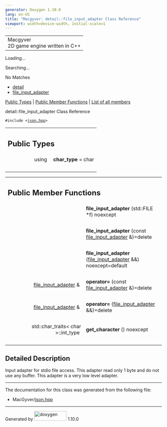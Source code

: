 ```yaml
---
generator: Doxygen 1.10.0
lang: en-US
title: "Macgyver: detail::file_input_adapter Class Reference"
viewport: width=device-width, initial-scale=1
---
```


<div id="top">

<div id="titlearea">

<table data-cellspacing="0" data-cellpadding="0">
<colgroup>
<col style="width: 100%" />
</colgroup>
<tbody>
<tr id="projectrow" class="odd">
<td id="projectalign"><div id="projectname">
Macgyver
</div>
<div id="projectbrief">
2D game engine written in C++
</div></td>
</tr>
</tbody>
</table>

</div>

<div id="main-nav">

</div>

<div id="MSearchSelectWindow"
onmouseover="return searchBox.OnSearchSelectShow()"
onmouseout="return searchBox.OnSearchSelectHide()"
onkeydown="return searchBox.OnSearchSelectKey(event)">

</div>

<div id="MSearchResultsWindow">

<div id="MSearchResults">

<div class="SRPage">

<div id="SRIndex">

<div id="SRResults">

</div>

<div id="Loading" class="SRStatus">

Loading...

</div>

<div id="Searching" class="SRStatus">

Searching...

</div>

<div id="NoMatches" class="SRStatus">

No Matches

</div>

</div>

</div>

</div>

</div>

<div id="nav-path" class="navpath">

- <a href="namespacedetail.html" class="el">detail</a>
- <a href="classdetail_1_1file__input__adapter.html"
  class="el">file_input_adapter</a>

</div>

</div>

<div class="header">

<div class="summary">

[Public Types](#pub-types) \| [Public Member Functions](#pub-methods) \|
[List of all members](classdetail_1_1file__input__adapter-members.html)

</div>

<div class="headertitle">

<div class="title">

detail::file_input_adapter Class Reference

</div>

</div>

</div>

<div class="contents">

`#include <`<a href="json_8hpp_source.html" class="el"><code>json.hpp</code></a>`>`

<table class="memberdecls">
<colgroup>
<col style="width: 50%" />
<col style="width: 50%" />
</colgroup>
<tbody>
<tr class="odd heading">
<td colspan="2"><h2 id="public-types" class="groupheader"><span
id="pub-types"></span> Public Types</h2></td>
</tr>
<tr id="r_a3b5e06ee3f6561da1cc28cbf123c68d5"
class="even memitem:a3b5e06ee3f6561da1cc28cbf123c68d5">
<td class="memItemLeft" style="text-align: right;"
data-valign="top"><span id="a3b5e06ee3f6561da1cc28cbf123c68d5"></span>
using </td>
<td class="memItemRight" data-valign="bottom"><strong>char_type</strong>
= char</td>
</tr>
<tr class="odd separator:a3b5e06ee3f6561da1cc28cbf123c68d5">
<td colspan="2" class="memSeparator"> </td>
</tr>
</tbody>
</table>

<table class="memberdecls">
<colgroup>
<col style="width: 50%" />
<col style="width: 50%" />
</colgroup>
<tbody>
<tr class="odd heading">
<td colspan="2"><h2 id="public-member-functions"
class="groupheader"><span id="pub-methods"></span> Public Member
Functions</h2></td>
</tr>
<tr id="r_a85d302c9edf55671d7c97c55a168f489"
class="even memitem:a85d302c9edf55671d7c97c55a168f489">
<td class="memItemLeft" style="text-align: right;"
data-valign="top"><span id="a85d302c9edf55671d7c97c55a168f489"></span>
 </td>
<td class="memItemRight"
data-valign="bottom"><strong>file_input_adapter</strong> (std::FILE *f)
noexcept</td>
</tr>
<tr class="odd separator:a85d302c9edf55671d7c97c55a168f489">
<td colspan="2" class="memSeparator"> </td>
</tr>
<tr id="r_a54b65d48bd61c205d8a2858a219cb9e8"
class="even memitem:a54b65d48bd61c205d8a2858a219cb9e8">
<td class="memItemLeft" style="text-align: right;"
data-valign="top"><span id="a54b65d48bd61c205d8a2858a219cb9e8"></span>
 </td>
<td class="memItemRight"
data-valign="bottom"><strong>file_input_adapter</strong> (const <a
href="classdetail_1_1file__input__adapter.html"
class="el">file_input_adapter</a> &amp;)=delete</td>
</tr>
<tr class="odd separator:a54b65d48bd61c205d8a2858a219cb9e8">
<td colspan="2" class="memSeparator"> </td>
</tr>
<tr id="r_ab2476871ff7a60abf66cac4edc62aab0"
class="even memitem:ab2476871ff7a60abf66cac4edc62aab0">
<td class="memItemLeft" style="text-align: right;"
data-valign="top"><span id="ab2476871ff7a60abf66cac4edc62aab0"></span>
 </td>
<td class="memItemRight"
data-valign="bottom"><strong>file_input_adapter</strong> (<a
href="classdetail_1_1file__input__adapter.html"
class="el">file_input_adapter</a> &amp;&amp;) noexcept=default</td>
</tr>
<tr class="odd separator:ab2476871ff7a60abf66cac4edc62aab0">
<td colspan="2" class="memSeparator"> </td>
</tr>
<tr id="r_a8f94fafdffaeb7946085f6b068a70e10"
class="even memitem:a8f94fafdffaeb7946085f6b068a70e10">
<td class="memItemLeft" style="text-align: right;"
data-valign="top"><span id="a8f94fafdffaeb7946085f6b068a70e10"></span>
<a href="classdetail_1_1file__input__adapter.html"
class="el">file_input_adapter</a> &amp; </td>
<td class="memItemRight" data-valign="bottom"><strong>operator=</strong>
(const <a href="classdetail_1_1file__input__adapter.html"
class="el">file_input_adapter</a> &amp;)=delete</td>
</tr>
<tr class="odd separator:a8f94fafdffaeb7946085f6b068a70e10">
<td colspan="2" class="memSeparator"> </td>
</tr>
<tr id="r_a96320c058ba7dbd820d8dd7979657714"
class="even memitem:a96320c058ba7dbd820d8dd7979657714">
<td class="memItemLeft" style="text-align: right;"
data-valign="top"><span id="a96320c058ba7dbd820d8dd7979657714"></span>
<a href="classdetail_1_1file__input__adapter.html"
class="el">file_input_adapter</a> &amp; </td>
<td class="memItemRight" data-valign="bottom"><strong>operator=</strong>
(<a href="classdetail_1_1file__input__adapter.html"
class="el">file_input_adapter</a> &amp;&amp;)=delete</td>
</tr>
<tr class="odd separator:a96320c058ba7dbd820d8dd7979657714">
<td colspan="2" class="memSeparator"> </td>
</tr>
<tr id="r_aaa2985dac52c3518e6d11ecf2cc53ed8"
class="even memitem:aaa2985dac52c3518e6d11ecf2cc53ed8">
<td class="memItemLeft" style="text-align: right;"
data-valign="top"><span id="aaa2985dac52c3518e6d11ecf2cc53ed8"></span>
std::char_traits&lt; char &gt;::int_type </td>
<td class="memItemRight"
data-valign="bottom"><strong>get_character</strong> () noexcept</td>
</tr>
<tr class="odd separator:aaa2985dac52c3518e6d11ecf2cc53ed8">
<td colspan="2" class="memSeparator"> </td>
</tr>
</tbody>
</table>

<span id="details"></span>

## Detailed Description

<div class="textblock">

Input adapter for stdio file access. This adapter read only 1 byte and
do not use any buffer. This adapter is a very low level adapter.

</div>

------------------------------------------------------------------------

The documentation for this class was generated from the following file:

- MacGyver/<a href="json_8hpp_source.html" class="el">json.hpp</a>

</div>

------------------------------------------------------------------------

<span class="small">Generated
by [<img src="doxygen.svg" class="footer" width="104" height="31"
alt="doxygen" />](https://www.doxygen.org/index.html) 1.10.0</span>
